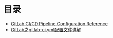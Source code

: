 # 目录

- [GitLab CI/CD Pipeline Configuration Reference](https://gitlab.com/help/ci/yaml/README.md)
- [GitLab之gitlab-ci.yml配置文件详解](https://www.cnblogs.com/szk5043/articles/9854712.html)
